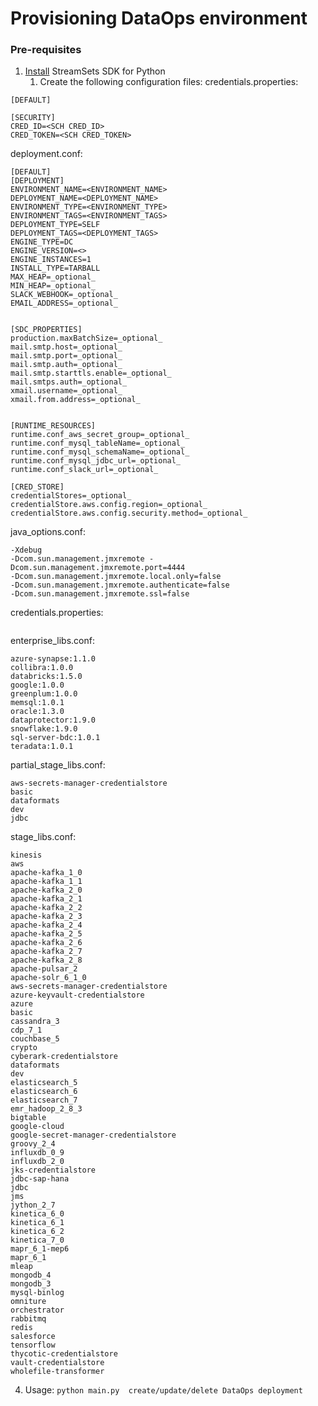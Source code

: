 # Provisioning DataOps environment

### Pre-requisites
1. [Install](https://docs.streamsets.com/platform-sdk/learn/installation.html) StreamSets SDK for Python 
   1. Create the following configuration files:
   credentials.properties:
```
[DEFAULT]

[SECURITY]
CRED_ID=<SCH CRED_ID>
CRED_TOKEN=<SCH CRED_TOKEN>
```
deployment.conf:
```
[DEFAULT]
[DEPLOYMENT]
ENVIRONMENT_NAME=<ENVIRONMENT_NAME>
DEPLOYMENT_NAME=<DEPLOYMENT_NAME>
ENVIRONMENT_TYPE=<ENVIRONMENT_TYPE>
ENVIRONMENT_TAGS=<ENVIRONMENT_TAGS>
DEPLOYMENT_TYPE=SELF
DEPLOYMENT_TAGS=<DEPLOYMENT_TAGS>
ENGINE_TYPE=DC
ENGINE_VERSION=<>
ENGINE_INSTANCES=1
INSTALL_TYPE=TARBALL
MAX_HEAP=_optional_
MIN_HEAP=_optional_
SLACK_WEBHOOK=_optional_
EMAIL_ADDRESS=_optional_


[SDC_PROPERTIES]
production.maxBatchSize=_optional_
mail.smtp.host=_optional_
mail.smtp.port=_optional_
mail.smtp.auth=_optional_
mail.smtp.starttls.enable=_optional_
mail.smtps.auth=_optional_
xmail.username=_optional_
xmail.from.address=_optional_


[RUNTIME_RESOURCES]
runtime.conf_aws_secret_group=_optional_
runtime.conf_mysql_tableName=_optional_
runtime.conf_mysql_schemaName=_optional_
runtime.conf_mysql_jdbc_url=_optional_
runtime.conf_slack_url=_optional_

[CRED_STORE]
credentialStores=_optional_
credentialStore.aws.config.region=_optional_
credentialStore.aws.config.security.method=_optional_
```
java_options.conf:
```
-Xdebug
-Dcom.sun.management.jmxremote -Dcom.sun.management.jmxremote.port=4444
-Dcom.sun.management.jmxremote.local.only=false
-Dcom.sun.management.jmxremote.authenticate=false
-Dcom.sun.management.jmxremote.ssl=false
```
credentials.properties:
```
```
enterprise_libs.conf:
```
azure-synapse:1.1.0
collibra:1.0.0
databricks:1.5.0
google:1.0.0
greenplum:1.0.0
memsql:1.0.1
oracle:1.3.0
dataprotector:1.9.0
snowflake:1.9.0
sql-server-bdc:1.0.1
teradata:1.0.1
```
partial_stage_libs.conf:
```
aws-secrets-manager-credentialstore
basic
dataformats
dev
jdbc
```
stage_libs.conf:
```
kinesis
aws
apache-kafka_1_0
apache-kafka_1_1
apache-kafka_2_0
apache-kafka_2_1
apache-kafka_2_2
apache-kafka_2_3
apache-kafka_2_4
apache-kafka_2_5
apache-kafka_2_6
apache-kafka_2_7
apache-kafka_2_8
apache-pulsar_2
apache-solr_6_1_0
aws-secrets-manager-credentialstore
azure-keyvault-credentialstore
azure
basic
cassandra_3
cdp_7_1
couchbase_5
crypto
cyberark-credentialstore
dataformats
dev
elasticsearch_5
elasticsearch_6
elasticsearch_7
emr_hadoop_2_8_3
bigtable
google-cloud
google-secret-manager-credentialstore
groovy_2_4
influxdb_0_9
influxdb_2_0
jks-credentialstore
jdbc-sap-hana
jdbc
jms
jython_2_7
kinetica_6_0
kinetica_6_1
kinetica_6_2
kinetica_7_0
mapr_6_1-mep6
mapr_6_1
mleap
mongodb_4
mongodb_3
mysql-binlog
omniture
orchestrator
rabbitmq
redis
salesforce
tensorflow
thycotic-credentialstore
vault-credentialstore
wholefile-transformer
```

4. Usage: ```python main.py  create/update/delete DataOps deployment```



